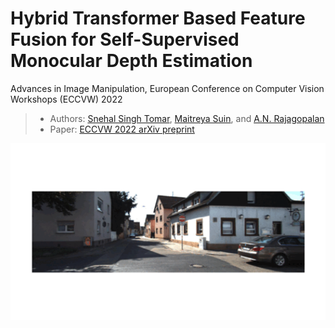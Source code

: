 # Hybrid Transformer Based Feature Fusion for Self-Supervised Monocular Depth Estimation 
Advances in Image Manipulation, European Conference on Computer Vision Workshops (ECCVW) 2022

> + Authors: [Snehal Singh Tomar](https://www.snehalstomar.github.io), [Maitreya Suin](https://maitreyasuin.github.io), and [A.N. Rajagopalan](https://www.ee.iitm.ac.in/raju/)
> + Paper: [ECCVW 2022 arXiv preprint](https://arxiv.org/abs/2211.11066)

<p align="center">
  <img src="assets/eccvw_animation.gif" alt="Depth Estimation: Qualitative Results" width="600" />
</p>